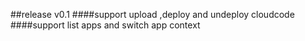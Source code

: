 ##release v0.1
####support upload ,deploy and undeploy cloudcode
####support list apps and switch app context
